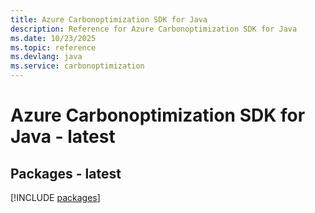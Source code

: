 ```yaml
---
title: Azure Carbonoptimization SDK for Java
description: Reference for Azure Carbonoptimization SDK for Java
ms.date: 10/23/2025
ms.topic: reference
ms.devlang: java
ms.service: carbonoptimization
---
```

# Azure Carbonoptimization SDK for Java - latest
## Packages - latest
[!INCLUDE [packages](carbonoptimization-index.md)]